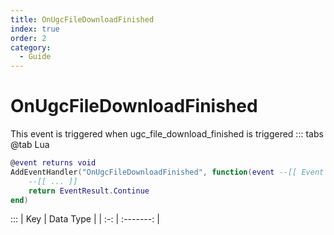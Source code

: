 ```yaml
---
title: OnUgcFileDownloadFinished
index: true
order: 2
category:
  - Guide
---
```


# OnUgcFileDownloadFinished
This event is triggered when ugc_file_download_finished is triggered
::: tabs
@tab Lua
```lua
@event returns void
AddEventHandler("OnUgcFileDownloadFinished", function(event --[[ Event ]])
    --[[ ... ]]
    return EventResult.Continue
end)
```

:::
| Key | Data Type |
| :-: | :-------: |